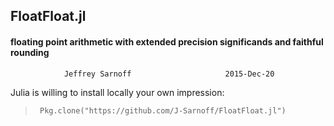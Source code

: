 ## FloatFloat.jl
#### floating point arithmetic with extended precision significands and faithful rounding
                Jeffrey Sarnoff                     2015-Dec-20

Julia is willing to install locally your own impression:  
>      Pkg.clone("https://github.com/J-Sarnoff/FloatFloat.jl")        

    
